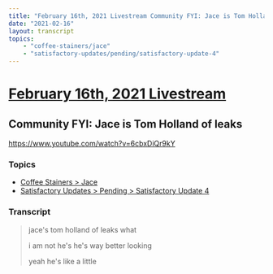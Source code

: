 ```yaml
---
title: "February 16th, 2021 Livestream Community FYI: Jace is Tom Holland of leaks"
date: "2021-02-16"
layout: transcript
topics:
    - "coffee-stainers/jace"
    - "satisfactory-updates/pending/satisfactory-update-4"
---
```

# [February 16th, 2021 Livestream](../2021-02-16.md)
## Community FYI: Jace is Tom Holland of leaks
https://www.youtube.com/watch?v=6cbxDiQr9kY

### Topics
* [Coffee Stainers > Jace](../topics/coffee-stainers/jace.md)
* [Satisfactory Updates > Pending > Satisfactory Update 4](../topics/satisfactory-updates/pending/satisfactory-update-4.md)

### Transcript

> jace's tom holland of leaks what
>
> i am not he's he's way better looking
>
> yeah he's like a little

